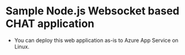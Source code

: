 # Sample Node.js Websocket based CHAT application

 - You can deploy this web application as-is to Azure App Service on Linux.

